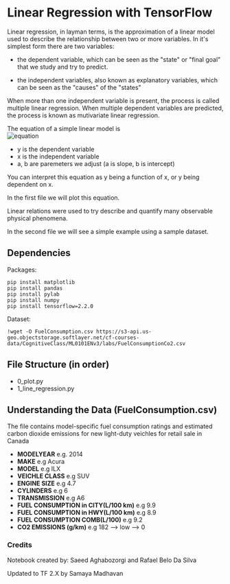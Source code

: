 # Linear Regression with TensorFlow

Linear regression, in layman terms, is the approximation of a linear model used to describe the relationship between two or more variables. In it's simplest form there are two variables: 
- the dependent variable, which can be seen as the "state" or "final goal" that we study and try to predict.

- the independent variables, also known as explanatory variables, which can be seen as the "causes" of the "states"

When more than one independent variable is present, the process is called multiple linear regression.
When multiple dependent variables are predicted, the process is known as mutivariate linear regression.

The equation of a simple linear model is  
![equation](http://www.sciweavers.org/upload/Tex2Img_1601203069/render.png)    

- y is the dependent variable
- x is the independent variable
- a, b are paremeters we adjust (a is slope, b is intercept)  

You can interpret this equation as y being a function of x, or y being dependent on x. 

In the first file we will plot this equation.

Linear relations were used to try describe and quantify many observable physical phenomena.

In the second file we will see a simple example using a sample dataset. 

## Dependencies

Packages:
```
pip install matplotlib
pip install pandas
pip install pylab
pip install numpy
pip install tensorflow=2.2.0
```

Dataset:
```
!wget -O FuelConsumption.csv https://s3-api.us-geo.objectstorage.softlayer.net/cf-courses-data/CognitiveClass/ML0101ENv3/labs/FuelConsumptionCo2.csv
```

## File Structure (in order)

- 0_plot.py
- 1_line_regression.py

## Understanding the Data (FuelConsumption.csv)

The file contains model-specific fuel consumption ratings and estimated carbon dioxide emissions for new light-duty veichles for retail sale in Canada

- **MODELYEAR** e.g. 2014
- **MAKE** e.g Acura
- **MODEL** e.g ILX
- **VEICHLE CLASS** e.g SUV
- **ENGINE SIZE** e.g 4.7
- **CYLINDERS** e.g 6
- **TRANSMISSION** e.g A6
- **FUEL CONSUMPTION in CITY(L/100 km)** e.g 9.9
- **FUEL CONSUMPTION in HWY(L/100 km)** e.g 8.9
- **FUEL CONSUMPTION COMB(L/100)** e.g 9.2
- **CO2 EMISSIONS (g/km)** e.g 182 --> low --> 0

### Credits

Notebook created by: Saeed Aghabozorgi and Rafael Belo Da Silva

Updated to TF 2.X by Samaya Madhavan